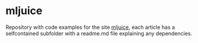 # mljuice

Repository with code examples for the site [mljuice](http://www.mljuice.com), each article has a selfcontained subfolder with a readme.md file explaining any dependencies. 
